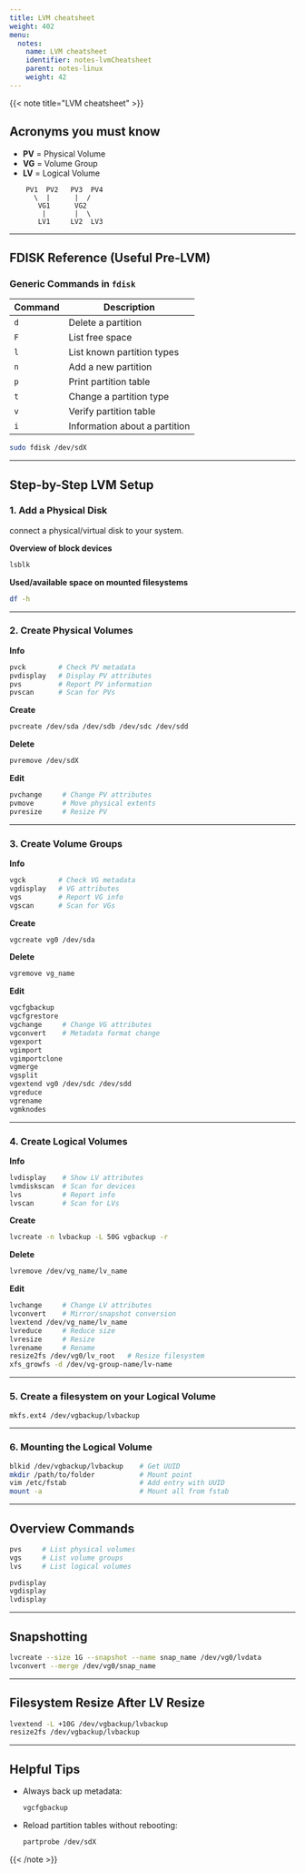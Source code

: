 ```yaml
---
title: LVM cheatsheet
weight: 402
menu:
  notes:
    name: LVM cheatsheet
    identifier: notes-lvmCheatsheet
    parent: notes-linux
    weight: 42
---
```

<div style="display: block; width: 100%; max-width: none;">
{{< note title="LVM cheatsheet" >}}

## Acronyms you must know

- **PV** = Physical Volume
- **VG** = Volume Group
- **LV** = Logical Volume

```
    PV1  PV2   PV3  PV4
      \  |      |  /
       VG1      VG2
        |       |  \ 
       LV1     LV2  LV3
```

---

## FDISK Reference (Useful Pre-LVM)

### Generic Commands in `fdisk`

| Command | Description                      |
|---------|-----------------------------------|
| `d`     | Delete a partition               |
| `F`     | List free space                  |
| `l`     | List known partition types       |
| `n`     | Add a new partition              |
| `p`     | Print partition table            |
| `t`     | Change a partition type          |
| `v`     | Verify partition table           |
| `i`     | Information about a partition    |

```bash
sudo fdisk /dev/sdX
```

---

## Step-by-Step LVM Setup

### 1. Add a Physical Disk
connect a physical/virtual disk to your system.  
  
**Overview of block devices**
```bash
lsblk
```
  
**Used/available space on mounted filesystems**
```bash
df -h
```

---

### 2. Create Physical Volumes

**Info**
```bash
pvck        # Check PV metadata
pvdisplay   # Display PV attributes
pvs         # Report PV information
pvscan      # Scan for PVs
```
**Create**
```bash
pvcreate /dev/sda /dev/sdb /dev/sdc /dev/sdd
```
**Delete**
```bash
pvremove /dev/sdX
```
**Edit**
```bash
pvchange     # Change PV attributes
pvmove       # Move physical extents
pvresize     # Resize PV
```

---

### 3. Create Volume Groups

**Info**
```bash
vgck        # Check VG metadata
vgdisplay   # VG attributes
vgs         # Report VG info
vgscan      # Scan for VGs
```

**Create**
```bash
vgcreate vg0 /dev/sda
```
**Delete**
```bash
vgremove vg_name
```
**Edit**
```bash
vgcfgbackup
vgcfgrestore
vgchange     # Change VG attributes
vgconvert    # Metadata format change
vgexport
vgimport
vgimportclone
vgmerge
vgsplit
vgextend vg0 /dev/sdc /dev/sdd
vgreduce
vgrename
vgmknodes
```

---

### 4. Create Logical Volumes

**Info**
```bash
lvdisplay    # Show LV attributes
lvmdiskscan  # Scan for devices
lvs          # Report info
lvscan       # Scan for LVs
```
**Create**
```bash
lvcreate -n lvbackup -L 50G vgbackup -r
```
**Delete**
```bash
lvremove /dev/vg_name/lv_name
```
**Edit**
```bash
lvchange     # Change LV attributes
lvconvert    # Mirror/snapshot conversion
lvextend /dev/vg_name/lv_name
lvreduce     # Reduce size
lvresize     # Resize
lvrename     # Rename
resize2fs /dev/vg0/lv_root   # Resize filesystem
xfs_growfs -d /dev/vg-group-name/lv-name
```

---

### 5. Create a filesystem on your Logical Volume

```bash
mkfs.ext4 /dev/vgbackup/lvbackup
```

---

### 6. Mounting the Logical Volume

```bash
blkid /dev/vgbackup/lvbackup    # Get UUID
mkdir /path/to/folder           # Mount point
vim /etc/fstab                  # Add entry with UUID
mount -a                        # Mount all from fstab
```

---

## Overview Commands

```bash
pvs     # List physical volumes
vgs     # List volume groups
lvs     # List logical volumes

pvdisplay
vgdisplay
lvdisplay
```

---

## Snapshotting

```bash
lvcreate --size 1G --snapshot --name snap_name /dev/vg0/lvdata
lvconvert --merge /dev/vg0/snap_name
```

---

## Filesystem Resize After LV Resize

```bash
lvextend -L +10G /dev/vgbackup/lvbackup
resize2fs /dev/vgbackup/lvbackup
```

---

## Helpful Tips

- Always back up metadata:
  ```bash
  vgcfgbackup
  ```
- Reload partition tables without rebooting:
  ```bash
  partprobe /dev/sdX
  ```

{{< /note >}}
</div>